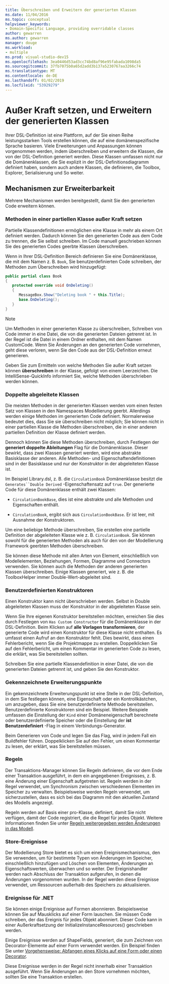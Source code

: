```yaml
---
title: Überschreiben und Erweitern der generierten Klassen
ms.date: 11/04/2016
ms.topic: conceptual
helpviewer_keywords:
- Domain-Specific Language, providing overridable classes
author: gewarren
ms.author: gewarren
manager: douge
ms.workload:
- multiple
ms.prod: visual-studio-dev15
ms.openlocfilehash: 3ea0446d53ad3cc74bd8af96e95fabada1098da5
ms.sourcegitcommit: 37fb7075b0a65d2add3b137a5230767aa3266c74
ms.translationtype: MT
ms.contentlocale: de-DE
ms.lasthandoff: 01/02/2019
ms.locfileid: "53929279"
---
```

# <a name="override-and-extend-the-generated-classes"></a>Außer Kraft setzen, und Erweitern der generierten Klassen

Ihrer DSL-Definition ist eine Plattform, auf der Sie einen Reihe leistungsstarken Tools erstellen können, die auf eine domänenspezifische Sprache basieren. Viele Erweiterungen und Anpassungen können vorgenommen werden, indem überschreiben und erweitern die Klassen, die von der DSL-Definition generiert werden. Diese Klassen umfassen nicht nur die Domänenklassen, die Sie explizit in der DSL-Definitionsdiagramm definiert haben, sondern auch andere Klassen, die definieren, die Toolbox, Explorer, Serialisierung und So weiter.

## <a name="extensibility-mechanisms"></a>Mechanismen zur Erweiterbarkeit

Mehrere Mechanismen werden bereitgestellt, damit Sie den generierten Code erweitern können.

### <a name="override-methods-in-a-partial-class"></a>Methoden in einer partiellen Klasse außer Kraft setzen

Partielle Klassendefinitionen ermöglichen eine Klasse in mehr als einem Ort definiert werden. Dadurch können Sie den generierten Code aus dem Code zu trennen, die Sie selbst schreiben. Im Code manuell geschrieben können Sie des generierten Codes geerbte Klassen überschreiben.

Wenn in Ihrer DSL-Definition Bereich definieren Sie eine Domänenklasse, die mit dem Namen z. B. `Book`, Sie benutzerdefinierten Code schreiben, der Methoden zum Überschreiben wird hinzugefügt:

```csharp
public partial class Book
{
   protected override void OnDeleting()
   {
      MessageBox.Show("Deleting book " + this.Title);
      base.OnDeleting();
   }
}
```

> [!NOTE]
> Um Methoden in einer generierten Klasse zu überschreiben, Schreiben von Code immer in eine Datei, die von die generierten Dateien getrennt ist. In der Regel ist die Datei in einem Ordner enthalten, mit dem Namen CustomCode. Wenn Sie Änderungen an den generierten Code vornehmen, geht diese verloren, wenn Sie den Code aus der DSL-Definition erneut generieren.

Geben Sie zum Ermitteln von welche Methoden Sie außer Kraft setzen können **überschreiben** in der Klasse, gefolgt von einem Leerzeichen. Die IntelliSense-QuickInfo informiert Sie, welche Methoden überschrieben werden können.

### <a name="double-derived-classes"></a>Doppelte abgeleitete Klassen

Die meisten Methoden in der generierten Klassen werden vom einen festen Satz von Klassen in den Namespaces Modellierung geerbt. Allerdings werden einige Methoden im generierten Code definiert. Normalerweise bedeutet dies, dass Sie sie überschreiben nicht möglich; Sie können nicht in einer partiellen Klasse die Methoden überschreiben, die in einer anderen partiellen Definition der Klasse definiert werden.

Dennoch können Sie diese Methoden überschreiben, durch Festlegen der **generiert doppelte Ableitungen** Flag für die Domänenklasse. Dieser bewirkt, dass zwei Klassen generiert werden, wird eine abstrakte Basisklasse der anderen. Alle Methoden- und Eigenschaftendefinitionen sind in der Basisklasse und nur der Konstruktor in der abgeleiteten Klasse ist.

Im Beispiel Library.dsl, z. B. die `CirculationBook` Domänenklasse besitzt die `Generates``Double Derived` -Eigenschaftensatz auf `true`. Der generierte Code für diese Domänenklasse enthält zwei Klassen:

-   `CirculationBookBase`, dies ist eine abstrakte und alle Methoden und Eigenschaften enthält.

-   `CirculationBook`, ergibt sich aus `CirculationBookBase`. Er ist leer, mit Ausnahme der Konstruktoren.

Um eine beliebige Methode überschreiben, Sie erstellen eine partielle Definition der abgeleiteten Klasse wie z. B. `CirculationBook`. Sie können sowohl für die generierten Methoden als auch für den von der Modellierung Framework geerbten Methoden überschreiben.

Sie können diese Methode mit allen Arten von Element, einschließlich von Modellelementen, Beziehungen, Formen, Diagramme und Connectors verwenden. Sie können auch die Methoden der anderen generierten Klassen überschreiben. Einige Klassen generiert, wie z. B. die ToolboxHelper immer Double-Wert-abgeleitet sind.

### <a name="custom-constructors"></a>Benutzerdefinierten Konstruktoren

Einen Konstruktor kann nicht überschrieben werden. Selbst in Double abgeleiteten Klassen muss der Konstruktor in der abgeleiteten Klasse sein.

Wenn Sie Ihre eigenen Konstruktor bereitstellen möchten, erreichen Sie dies durch Festlegen von `Has Custom Constructor` für die Domänenklasse in der DSL-Definition. Beim Klicken auf **alle Vorlagen transformieren**, der generierte Code wird einen Konstruktor für diese Klasse nicht enthalten. Es umfasst einen Aufruf an den Konstruktor fehlt. Dies bewirkt, dass einen Fehlerbericht, wenn Sie die Projektmappe zu erstellen. Doppelklicken Sie auf den Fehlerbericht, um einen Kommentar im generierten Code zu lesen, die erklärt, was Sie bereitstellen sollten.

Schreiben Sie eine partielle Klassendefinition in einer Datei, die von die generierten Dateien getrennt ist, und geben Sie den Konstruktor.

### <a name="flagged-extension-points"></a>Gekennzeichnete Erweiterungspunkte

Ein gekennzeichnete Erweiterungspunkt ist eine Stelle in der DSL-Definition, in dem Sie festlegen können, eine Eigenschaft oder ein Kontrollkästchen, um anzugeben, dass Sie eine benutzerdefinierte Methode bereitstellen. Benutzerdefinierte Konstruktoren sind ein Beispiel. Weitere Beispiele umfassen die Einstellung der `Kind` einer Domäneneigenschaft berechnete oder benutzerdefinierte Speicher oder die Einstellung der **ist Benutzerdefiniert** -Flag in einem Verbindungs-Generator.

Beim Generieren von Code und legen Sie das Flag, wird in jedem Fall ein Buildfehler führen. Doppelklicken Sie auf den Fehler, um einen Kommentar zu lesen, der erklärt, was Sie bereitstellen müssen.

### <a name="rules"></a>Regeln

Der Transaktions-Manager können Sie Regeln definieren, die vor dem Ende einer Transaktion ausgeführt, in dem ein angegebenen Ereignisses, z. B. eine Änderung einer Eigenschaft aufgetreten ist. Regeln werden in der Regel verwendet, um Synchronism zwischen verschiedenen Elementen im Speicher zu verwalten. Beispielsweise werden Regeln verwendet, um sicherzustellen, dass es sich bei das Diagramm mit den aktuellen Zustand des Modells angezeigt.

Regeln werden auf Basis einer pro-Klasse, definiert, damit Sie nicht verfügen, damit der Code registriert, die die Regel für jedes Objekt. Weitere Informationen finden Sie unter [Regeln weitergegeben werden Änderungen in das Modell](../modeling/rules-propagate-changes-within-the-model.md).

### <a name="store-events"></a>Store-Ereignisse

Der Modellierung Store bietet es sich um einen Ereignismechanismus, den Sie verwenden, um für bestimmte Typen von Änderungen im Speicher, einschließlich hinzufügen und Löschen von Elementen, Änderungen an Eigenschaftswerten, überwachen und so weiter. Der Ereignishandler werden nach Abschluss der Transaktion aufgerufen, in denen die Änderungen vorgenommen wurden. In der Regel werden diese Ereignisse verwendet, um Ressourcen außerhalb des Speichers zu aktualisieren.

### <a name="net-events"></a>Ereignisse für .NET

Sie können einige Ereignisse auf Formen abonnieren. Beispielsweise können Sie auf Mausklicks auf einer Form lauschen. Sie müssen Code schreiben, der das Ereignis für jedes Objekt abonniert. Dieser Code kann in einer Außerkraftsetzung der InitializeInstanceResources() geschrieben werden.

Einige Ereignisse werden auf ShapeFields, generiert, die zum Zeichnen von Decorator-Elemente auf einer Form verwendet werden. Ein Beispiel finden Sie unter [Vorgehensweise: Abfangen eines Klicks auf eine Form oder einen Decorator](../modeling/how-to-intercept-a-click-on-a-shape-or-decorator.md).

Diese Ereignisse werden in der Regel nicht innerhalb einer Transaktion ausgeführt. Wenn Sie Änderungen an den Store vornehmen möchten, sollten Sie eine Transaktion erstellen.